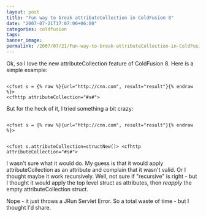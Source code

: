 ```yaml
---
layout: post
title: "Fun way to break attributeCollection in ColdFusion 8"
date: "2007-07-21T17:07:00+06:00"
categories: coldfusion 
tags: 
banner_image: 
permalink: /2007/07/21/Fun-way-to-break-attributeCollection-in-ColdFusion-8
---
```


Ok, so I love the new attributeCollection feature of ColdFusion 8. Here is a simple example:

<code>
&lt;cfset s = {% raw %}{url="http://cnn.com", result="result"}{% endraw %}&gt;
&lt;cfhttp attributeCollection="#s#"&gt;
</code>

But for the heck of it, I tried something a bit crazy:

<code>
&lt;cfset s = {% raw %}{url="http://cnn.com", result="result"}{% endraw %}&gt;

&lt;cfset s.attributeCollection=structNew()&gt;
&lt;cfhttp attributeCollection="#s#"&gt;
</code>

I wasn't sure what it would do. My guess is that it would apply attributeCollection as an attribute and complain that it wasn't valid. Or I thought maybe it work recursively. Well, not sure if "recursive" is right - but I thought it would apply the top level struct as attributes, then <i>reapply</i> the empty attributeCollection struct. 

Nope - it just throws a JRun Servlet Error. So a total waste of time - but I thought I'd share.